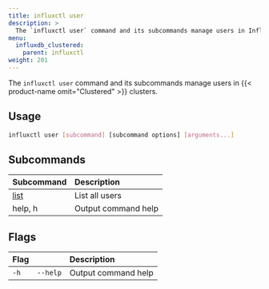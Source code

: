 ```yaml
---
title: influxctl user
description: >
  The `influxctl user` command and its subcommands manage users in InfluxDB clusters.
menu:
  influxdb_clustered:
    parent: influxctl
weight: 201
---
```


The `influxctl user` command and its subcommands manage users in
{{< product-name omit="Clustered" >}} clusters.

## Usage

```sh
influxctl user [subcommand] [subcommand options] [arguments...]
```

## Subcommands

| Subcommand                                                         | Description         |
| :----------------------------------------------------------------- | :------------------ |
| [list](/influxdb/clustered/reference/cli/influxctl/user/list/)     | List all users      |
| help, h                                                            | Output command help |

<!--
| [delete](/influxdb/clustered/reference/cli/influxctl/user/delete/) | Delete a user       |
| [invite](/influxdb/clustered/reference/cli/influxctl/user/invite/) | Invite a user       |
 -->

## Flags

| Flag |          | Description         |
| :--- | :------- | :------------------ |
| `-h` | `--help` | Output command help |
